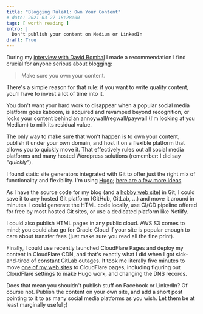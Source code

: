 ```yaml
---
title: "Blogging Rule#1: Own Your Content"
# date: 2021-03-27 18:28:00
tags: [ worth reading ]
intro: |
  Don't publish your content on Medium or LinkedIn
draft: True
---
```

During my [interview with David Bombal](https://blog.ipspace.net/2021/03/interview-is-networking-dead.html) I made a recommendation I find crucial for anyone serious about blogging:

> Make sure you own your content.

There's a simple reason for that rule: if you want to write quality content, you'll have to invest a lot of time into it. 
<!--more-->
You don't want your hard work to disappear when a popular social media platform goes kaboom, is acquired and revamped beyond recognition, or locks your content behind an annoywall/regwall/paywall (I'm looking at you Medium) to milk its residual value.

The only way to make sure that won't happen is to own your content, publish it under your own domain, and host it on a flexible platform that allows you to quickly move it. That effectively rules out all social media platforms and many hosted Wordpress solutions (remember: I did say "*quickly*").

I found static site generators integrated with Git to offer just the right mix of functionality and flexibility. I'm using [Hugo](https://blog.ipspace.net/2020/03/ipspace-blog-runs-on-hugo.html); [here are a few more ideas](https://developers.cloudflare.com/pages/how-to).

As I have the source code for my blog (and a [hobby web site](https://sloveniahiking.rocks/)) in Git, I could save it to any hosted Git platform (GitHub, GitLab, ...) and move it around in minutes. I could generate the HTML code locally, use CI/CD pipeline offered for free by most hosted Git sites, or use a dedicated platform like Netlify.

I could also publish HTML pages in any public cloud. AWS S3 comes to mind; you could also go for Oracle Cloud if your site is popular enough to care about transfer fees (just make sure you read all the fine print).
 
Finally, I could use recently launched CloudFlare Pages and deploy my content in CloudFlare CDN, and that's exactly what I did when I got sick-and-tired of constant GitLab outages. It took me literally five minutes to move [one of my web sites](https://sloveniahiking.rocks/) to CloudFlare pages, including figuring out CloudFlare settings to make Hugo work, and changing the DNS records.

Does that mean you shouldn't publish stuff on Facebook or LinkedIn? Of course not. Publish the content on your own site, and add a short post pointing to it to as many social media platforms as you wish. Let them be at least marginally useful ;)
